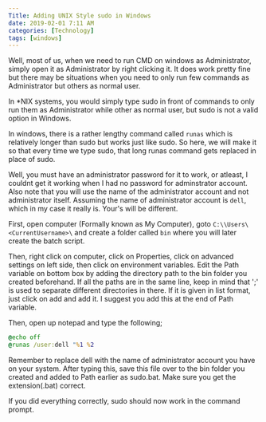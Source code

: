 ```yaml
---
Title: Adding UNIX Style sudo in Windows
date: 2019-02-01 7:11 AM
categories: [Technology]
tags: [windows]
---
```


Well, most of us, when we need to run CMD on windows as Administrator, simply open it as Administrator by right clicking it. It does work pretty fine but there may be situations when you need to only run few commands as Administrator but others as normal user.

In *NIX systems, you would simply type sudo in front of commands to only run them as Administrator while other as normal user, but sudo is not a valid option in Windows.

In windows, there is a rather lengthy command called ``runas`` which is relatively longer than sudo but works just like sudo. So here, we will make it so that every time we type sudo, that long runas command gets replaced in place of sudo.

Well, you must have an administrator password for it to work, or atleast, I couldnt get it working when I had no password for adminstrator account. Also note that you will use the name of the administrator account and not administrator itself. Assuming the name of administrator account is ``dell``, which in my case it really is. Your's will be different.

First, open computer (Formally known as My Computer), goto ``C:\\Users\<CurrentUsername>\`` and create a folder called ``bin`` where you will later create the batch script.

Then, right click on computer, click on Properties, click on advanced settings on left side, then click on environment variables. Edit the Path variable on bottom box by adding the directory path to the bin folder you created beforehand. If all the paths are in the same line, keep in mind that ';' is used to separate different directories in there. If it is given in list format, just click on add and add it. I suggest you add this at the end of Path variable.

Then, open up notepad and type the following;
```bat
@echo off
@runas /user:dell "%1 %2
```
Remember to replace dell with the name of administrator account you have on your system. After typing this, save this file over to the bin folder you created and added to Path earlier as sudo.bat. Make sure you get the extension(.bat) correct.

If you did everything correctly, sudo should now work in the command prompt.